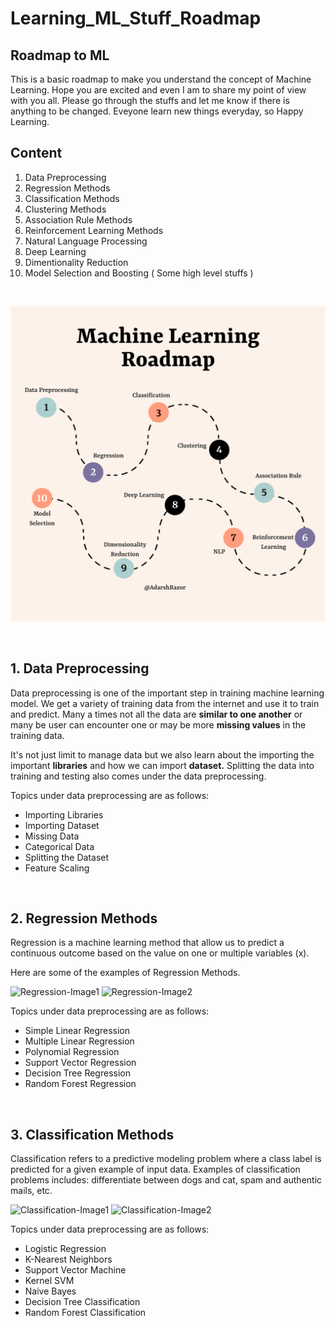 # Learning_ML_Stuff_Roadmap
 
## Roadmap to ML

This is a basic roadmap to make you understand the concept of Machine Learning. Hope you are excited and even I am to share my point of view with you all. Please go through the stuffs and let me know if there is anything to be changed. Eveyone learn new things everyday, so 
Happy Learning.

## Content

1. Data Preprocessing
2. Regression Methods
3. Classification Methods
4. Clustering Methods
5. Association Rule Methods
6. Reinforcement Learning Methods
7. Natural Language Processing
8. Deep Learning 
9. Dimentionality Reduction
10. Model Selection and Boosting ( Some high level stuffs )

<br>

![Roadmap-Image](./images/Roadmaps.png)

<br>

## 1. Data Preprocessing

Data preprocessing is one of the important step in training machine learning model. We get a variety of training data from the internet and use it to train and predict. Many a times not all the data are **similar to one another** or many be user can encounter one or may be more **missing values** in the training data. 

It's not just limit to manage data but we also learn about the importing the important **libraries** and how we can import **dataset.** Splitting the data into training and testing also comes under the data preprocessing.

Topics under data preprocessing are as follows:

- Importing Libraries
- Importing Dataset
- Missing Data
- Categorical Data
- Splitting the Dataset
- Feature Scaling

<br>

## 2. Regression Methods

Regression is a machine learning method that allow us to predict a continuous outcome based on the value on one or multiple variables (x). 

Here are some of the examples of Regression Methods.

![Regression-Image1]()
![Regression-Image2]()

Topics under data preprocessing are as follows:

- Simple Linear Regression
- Multiple Linear Regression
- Polynomial Regression
- Support Vector Regression
- Decision Tree Regression
- Random Forest Regression

<br>

## 3. Classification Methods

Classification refers to a predictive modeling problem where a class label is predicted for a given example of input data. 
Examples of classification problems includes: differentiate between dogs and cat, spam and authentic mails, etc.

![Classification-Image1]()
![Classification-Image2]()

Topics under data preprocessing are as follows:

- Logistic Regression
- K-Nearest Neighbors
- Support Vector Machine
- Kernel SVM
- Naive Bayes
- Decision Tree Classification
- Random Forest Classification

